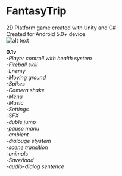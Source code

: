 # FantasyTrip
2D Platform game created with Unity and C# <br>
Created for Android 5.0+ device.<br>
![alt text](https://i.imgur.com/blyg9BT.png)






**0.1v**<br>
*-Player controll with health system*<br>
*-Fireball skill*<br>
*-Enemy* <br>
*-Moving ground*<br>
*-Spikes*<br>
-*Camera shake*<br>
-*Menu*<br>
-*Music*<br>
-*Settings*<br>
-*SFX*<br>
-*duble jump*<br>
-*pause manu*<br>
-*ambient*<br>
-*dialouge stystem*<br>
-*scene transition*<br>
-*animals*<br>
-*Save/load*<br>
-*audio-dialog sentence*<br>

